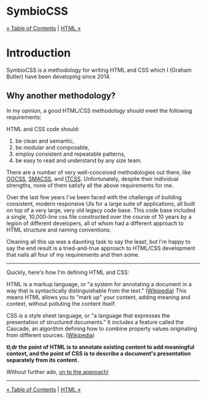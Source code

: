 # SymbioCSS

[&laquo; Table of Contents](https://github.com/gbdrummer/symbiocss) | [HTML &raquo;](01_html.md)

# Introduction

SymbioCSS is a methodology for writing HTML and CSS which I (Graham Butler) have been developing since 2014.

## Why another methodology?
In my opinion, a good HTML/CSS methodology should meet the following requirements:

HTML and CSS code should:

1. be clean and semantic,
2. be modular and composable,
3. employ consistent and repeatable patterns,
4. be easy to read and understand by any size team.

There are a number of very well-conceived methodologies out there, like [OOCSS](https://github.com/stubbornella/oocss/wiki), [SMACSS](https://smacss.com/), and [ITCSS](http://itcss.io/). Unfortunately, despite their individual strengths, none of them satisfy all the above requirements for me.

Over the last few years I've been faced with the challenge of building consistent, modern responsive UIs for a large suite of applications, all built on top of a very large, very old legacy code base. This code base included a single, 10,000-line css file constructed over the course of 10 years by a legion of different developers, all of whom had a different approach to HTML structure and naming conventions.

Cleaning all this up was a daunting task to say the least, but I'm happy to say the end result is a tried-and-true approach to HTML/CSS development that nails all four of my requirements and then some.

---

Quickly, here's how I'm defining HTML and CSS:

HTML is a markup language, or "a system for annotating a document in a way that is syntactically distinguishable from the text." ([Wikipedia](https://en.wikipedia.org/wiki/Markup_language)) This means HTML allows you to "mark up" your content, adding meaning and context, without polluting the content itself.

CSS is a style sheet language, or "a language that expresses the presentation of structured documents." It includes a feature called the Cascade, an algorithm defining how to combine property values originating from different sources. ([Wikipedia](https://en.wikipedia.org/wiki/Style_sheet_language))

**tl;dr the point of HTML is to annotate existing content to add meaningful context, and the point of CSS is to describe a document's presentation separately from its content.**

Without further ado, [on to the approach!](01_html.md)

---
[&laquo; Table of Contents](https://github.com/gbdrummer/symbiocss) | [HTML &raquo;](01_html.md)
